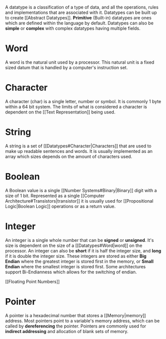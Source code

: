 A datatype is a classification of a type of data, and all the operations, rules and implementations that are associated with it. Datatypes can be built up to create [[Abstract Datatypes]]. **Primitive** (Built-in) datatypes are ones which are defined within the language by default. Datatypes can also be **simple** or **complex** with complex datatypes having multiple fields.

# Word
A word is the natural unit used by a processor. This natural unit is a fixed sized datum that is handled by a computer's instruction set.

# Character
A character (char) is a single letter, number or symbol. It is commonly 1 byte within a 64 bit system. The limits of what is considered a character is dependent on the [[Text Representation]] being used.

# String
A string is a set of [[Datatypes#Character|Characters]] that are used to make up readable sentences and words. It is usually implemented as an array which sizes depends on the amount of characters used.

# Boolean
A Boolean value is a single [[Number Systems#Binary|Binary]] digit with a size of 1 bit. Represented as a single [[Computer Architecture#Transistors|transistor]] it is usually used for [[Propositional Logic|Boolean Logic]] operations or as a return value.

# Integer
An integer is a single whole number that can be **signed** or **unsigned**. It's size is dependent on the size of a [[Datatypes#Word|word]] on the processor. An integer can also be **short** if it is half the integer size, and **long** if it is double the integer size. These integers are stored as either **Big Endian** where the greatest integer is stored first in the memory, or **Small Endian** where the smallest integer is stored first. Some architectures support Bi-Endianness which allows for the switching of endian.

[[Floating Point Numbers]]

# Pointer
A pointer is a hexadecimal number that stores a [[Memory|memory]] address. Most pointers point to a variable's memory address, which can be called by **dereferencing** the pointer. Pointers are commonly used for **indirect addressing** and allocation of blank sets of memory.